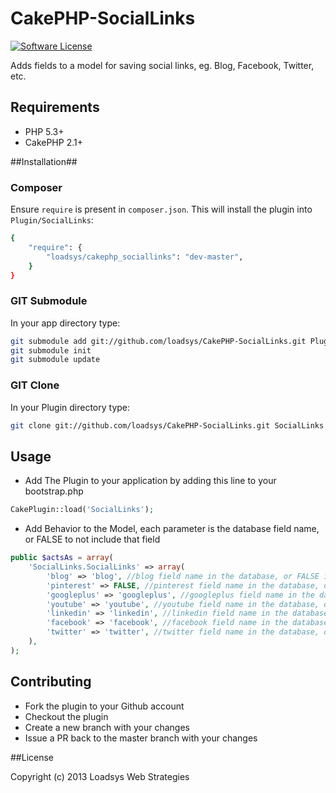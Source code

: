 # CakePHP-SocialLinks

[![Software License](https://img.shields.io/badge/license-MIT-brightgreen.svg?style=flat-square)](LICENSE.md)
<!--
[![Build Status](https://travis-ci.org/loadsys/CakePHP-SocialLinks.svg?branch=master&style=flat-square)](https://travis-ci.org/loadsys/CakePHP-SocialLinks)
[![Total Downloads](https://img.shields.io/packagist/dt/loadsys/cakephp_sociallinks.svg?style=flat-square)](https://packagist.org/packages/loadsys/cakephp_sociallinks)
-->

Adds fields to a model for saving social links, eg. Blog, Facebook, Twitter, etc.

## Requirements ##

* PHP 5.3+
* CakePHP 2.1+

##Installation##

### Composer ###

Ensure `require` is present in `composer.json`. This will install the plugin into `Plugin/SocialLinks`:

````bash
{
	"require": {
		"loadsys/cakephp_sociallinks": "dev-master",
	}
}
````

### GIT Submodule ###

In your app directory type:

````bash
git submodule add git://github.com/loadsys/CakePHP-SocialLinks.git Plugin/SocialLinks
git submodule init
git submodule update
````

### GIT Clone ###

In your Plugin directory type:

````bash
git clone git://github.com/loadsys/CakePHP-SocialLinks.git SocialLinks
````

## Usage ##

* Add The Plugin to your application by adding this line to your bootstrap.php

````php
CakePlugin::load('SocialLinks');
````

* Add Behavior to the Model, each parameter is the database field name, or FALSE to not include that field

````php
public $actsAs = array(
	'SocialLinks.SocialLinks' => array(
		'blog' => 'blog', //blog field name in the database, or FALSE if you don't have this field
		'pinterest' => FALSE, //pinterest field name in the database, or FALSE if you don't have this field
		'googleplus' => 'googleplus', //googleplus field name in the database, or FALSE if you don't have this field
		'youtube' => 'youtube', //youtube field name in the database, or FALSE if you don't have this field
		'linkedin' => 'linkedin', //linkedin field name in the database, or FALSE if you don't have this field
		'facebook' => 'facebook', //facebook field name in the database, or FALSE if you don't have this field
		'twitter' => 'twitter', //twitter field name in the database, or FALSE if you don't have this field
	),
);
````

## Contributing

* Fork the plugin to your Github account
* Checkout the plugin
* Create a new branch with your changes
* Issue a PR back to the master branch with your changes

##License

Copyright (c) 2013 Loadsys Web Strategies
